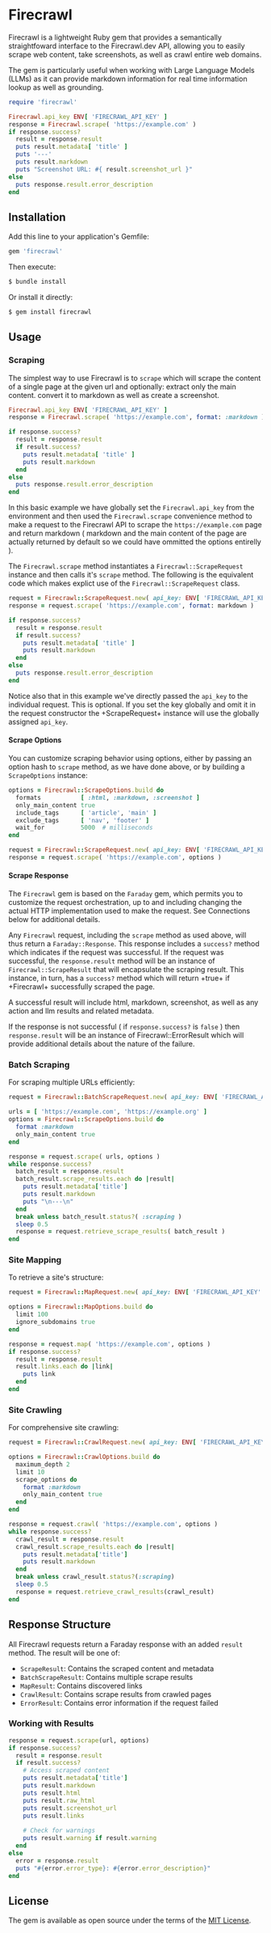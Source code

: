 # Firecrawl

Firecrawl is a lightweight Ruby gem that provides a semantically straightfoward interface to 
the Firecrawl.dev API, allowing you to easily scrape web content, take screenshots, as well as 
crawl entire web domains. 

The gem is particularly useful when working with Large Language Models (LLMs) as it can 
provide markdown information for real time information lookup as well as grounding.

```ruby
require 'firecrawl'

Firecrawl.api_key ENV[ 'FIRECRAWL_API_KEY' ]
response = Firecrawl.scrape( 'https://example.com' )
if response.success?
  result = response.result 
  puts result.metadata[ 'title' ]
  puts '---'
  puts result.markdown
  puts "Screenshot URL: #{ result.screenshot_url }"
else 
  puts response.result.error_description 
end 
```

## Installation

Add this line to your application's Gemfile:

```ruby
gem 'firecrawl'
```

Then execute:

```bash
$ bundle install
```

Or install it directly:

```bash
$ gem install firecrawl
```

## Usage

### Scraping

The simplest way to use Firecrawl is to `scrape` which will scrape the content of a single 
page at the given url and optionally: extract only the main content. convert it to markdown as 
well as create a screenshot. 

```ruby
Firecrawl.api_key ENV[ 'FIRECRAWL_API_KEY' ]
response = Firecrawl.scrape( 'https://example.com', format: :markdown )

if response.success?
  result = response.result
  if result.success?
    puts result.metadata[ 'title' ]
    puts result.markdown
  end
else
  puts response.result.error_description
end
```

In this basic example we have globally set the `Firecrawl.api_key` from the environment and then
used the `Firecrawl.scrape` convenience method to make a request to the Firecrawl API to scrape 
the `https://example.com` page and return markdown ( markdown and the main content of the page 
are actually returned by default so we could have ommitted the options entirelly ).

The `Firecrawl.scrape` method instantiates a `Firecrawl::ScrapeRequest` instance and then calls
it's `scrape` method. The following is the equivalent code which makes explict use of the 
`Firecrawl::ScrapeRequest` class.

```ruby
request = Firecrawl::ScrapeRequest.new( api_key: ENV[ 'FIRECRAWL_API_KEY' ] )
response = request.scrape( 'https://example.com', format: markdown )

if response.success?
  result = response.result
  if result.success?
    puts result.metadata[ 'title' ]
    puts result.markdown
  end
else
  puts response.result.error_description
end
```

Notice also that in this example we've directly passed the `api_key` to the individual 
request. This is optional. If you set the key globally and omit it in the request constructor 
the +ScrapeRequest+ instance will use the globally assigned `api_key`.

#### Scrape Options

You can customize scraping behavior using options, either by passing an option hash to 
`scrape` method, as we have done above, or by building a `ScrapeOptions` instance:

```ruby
options = Firecrawl::ScrapeOptions.build do 
  formats           [ :html, :markdown, :screenshot ]
  only_main_content true
  include_tags      [ 'article', 'main' ]
  exclude_tags      [ 'nav', 'footer' ]
  wait_for          5000  # milliseconds
end

request = Firecrawl::ScrapeRequest.new( api_key: ENV[ 'FIRECRAWL_API_KEY' ] )
response = request.scrape( 'https://example.com', options )
```

#### Scrape Response

The `Firecrawl` gem is based on the `Faraday` gem, which permits you to customize the request
orchestration, up to and including changing the actual HTTP implementation used to make the 
request. See Connections below for additional details.

Any `Firecrawl` request, including the `scrape` method as used above, will thus return a 
`Faraday::Response`. This response includes a `success?` method which indicates if the request 
was successful. If the request was successful, the `response.result` method will be an instance 
of `Firecrawl::ScrapeResult` that will encapsulate the scraping result. This instance, in turn, 
has a `success?` method which will return +true+ if +Firecrawl+ successfully scraped the page. 

A successful result will include html, markdown, screenshot, as well as any action and llm 
results and related metadata. 

If the response is not successful ( if `response.success?` is `false` ) then `response.result` 
will be an instance of Firecrawl::ErrorResult which will provide additional details about the 
nature of the failure.

### Batch Scraping

For scraping multiple URLs efficiently:

```ruby
request = Firecrawl::BatchScrapeRequest.new( api_key: ENV[ 'FIRECRAWL_API_KEY' ] )

urls = [ 'https://example.com', 'https://example.org' ]
options = Firecrawl::ScrapeOptions.build do 
  format :markdown
  only_main_content true
end

response = request.scrape( urls, options )
while response.success?
  batch_result = response.result
  batch_result.scrape_results.each do |result|
    puts result.metadata['title']
    puts result.markdown
    puts "\n---\n"
  end
  break unless batch_result.status?( :scraping )
  sleep 0.5
  response = request.retrieve_scrape_results( batch_result )
end
```

### Site Mapping

To retrieve a site's structure:

```ruby
request = Firecrawl::MapRequest.new( api_key: ENV[ 'FIRECRAWL_API_KEY' ] )

options = Firecrawl::MapOptions.build do 
  limit 100
  ignore_subdomains true
end

response = request.map( 'https://example.com', options )
if response.success?
  result = response.result
  result.links.each do |link|
    puts link
  end
end
```

### Site Crawling

For comprehensive site crawling:

```ruby
request = Firecrawl::CrawlRequest.new( api_key: ENV[ 'FIRECRAWL_API_KEY' ] )

options = Firecrawl::CrawlOptions.build do 
  maximum_depth 2
  limit 10
  scrape_options do 
    format :markdown
    only_main_content true
  end
end

response = request.crawl( 'https://example.com', options )
while response.success?
  crawl_result = response.result
  crawl_result.scrape_results.each do |result|
    puts result.metadata['title']
    puts result.markdown
  end
  break unless crawl_result.status?(:scraping)
  sleep 0.5
  response = request.retrieve_crawl_results(crawl_result)
end
```

## Response Structure

All Firecrawl requests return a Faraday response with an added `result` method. The result will 
be one of:

- `ScrapeResult`: Contains the scraped content and metadata
- `BatchScrapeResult`: Contains multiple scrape results
- `MapResult`: Contains discovered links
- `CrawlResult`: Contains scrape results from crawled pages
- `ErrorResult`: Contains error information if the request failed

### Working with Results

```ruby
response = request.scrape(url, options)
if response.success?
  result = response.result
  if result.success?
    # Access scraped content
    puts result.metadata['title']
    puts result.markdown
    puts result.html
    puts result.raw_html
    puts result.screenshot_url
    puts result.links
    
    # Check for warnings
    puts result.warning if result.warning
  end
else
  error = response.result
  puts "#{error.error_type}: #{error.error_description}"
end
```

## License

The gem is available as open source under the terms of the [MIT License](https://opensource.org/licenses/MIT).
